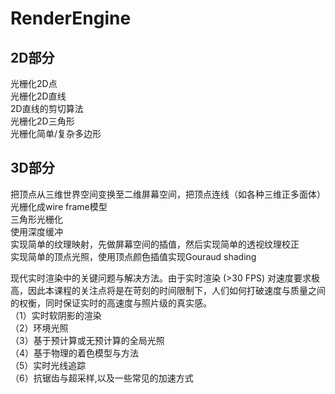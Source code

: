 # RenderEngine

## 2D部分  
光栅化2D点  
光栅化2D直线  
2D直线的剪切算法  
光栅化2D三角形  
光栅化简单/复杂多边形  

## 3D部分
把顶点从三维世界空间变换至二维屏幕空间，把顶点连线（如各种三维正多面体）光栅化成wire frame模型  
三角形光栅化  
使用深度缓冲  
实现简单的纹理映射，先做屏幕空间的插值，然后实现简单的透视纹理校正  
实现简单的顶点光照，使用顶点颜色插值实现Gouraud shading  


 现代实时渲染中的关键问题与解决方法。由于实时渲染 (>30 FPS) 对速度要求极高，因此本课程的关注点将是在苛刻的时间限制下，人们如何打破速度与质量之间的权衡，同时保证实时的高速度与照片级的真实感。  
（1）实时软阴影的渲染  
（2）环境光照  
（3）基于预计算或无预计算的全局光照  
（4）基于物理的着色模型与方法  
（5）实时光线追踪  
（6）抗锯齿与超采样,以及一些常见的加速方式  